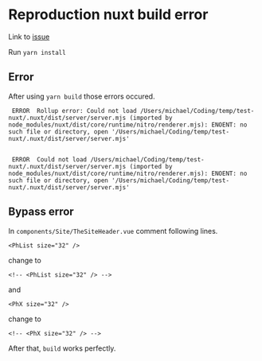 # Reproduction nuxt build error

Link to [issue](https://github.com/nuxt/framework/issues/5899)

Run `yarn install`

## Error

After using `yarn build` those errors occured.

```
 ERROR  Rollup error: Could not load /Users/michael/Coding/temp/test-nuxt/.nuxt/dist/server/server.mjs (imported by node_modules/nuxt/dist/core/runtime/nitro/renderer.mjs): ENOENT: no such file or directory, open '/Users/michael/Coding/temp/test-nuxt/.nuxt/dist/server/server.mjs'


 ERROR  Could not load /Users/michael/Coding/temp/test-nuxt/.nuxt/dist/server/server.mjs (imported by node_modules/nuxt/dist/core/runtime/nitro/renderer.mjs): ENOENT: no such file or directory, open '/Users/michael/Coding/temp/test-nuxt/.nuxt/dist/server/server.mjs'
```

## Bypass error 

In `components/Site/TheSiteHeader.vue` comment following lines.
```
<PhList size="32" />
```
change to
```
<!-- <PhList size="32" /> -->
```
and
```
<PhX size="32" />
```
change to
```
<!-- <PhX size="32" /> -->
```

After that, `build` works perfectly.